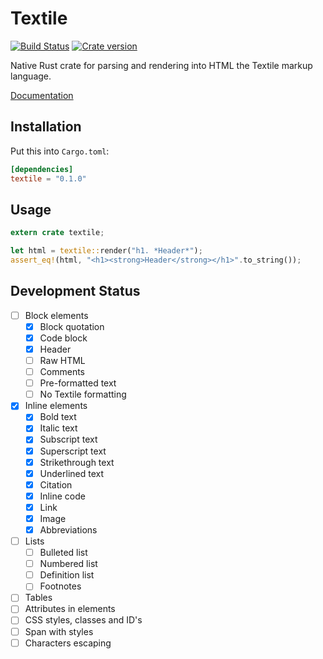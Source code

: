 # Textile

[![Build Status](https://travis-ci.org/pavchip/textile-rs.svg?branch=master)](https://travis-ci.org/pavchip/textile-rs)
[![Crate version](https://img.shields.io/crates/v/textile.svg)](https://crates.io/crates/textile)

Native Rust crate for parsing and rendering into HTML the Textile markup language.

[Documentation](https://docs.rs/textile/0.1.0/textile/)

## Installation

Put this into `Cargo.toml`:

```toml
[dependencies]
textile = "0.1.0"
```

## Usage

```rust
extern crate textile;

let html = textile::render("h1. *Header*");
assert_eq!(html, "<h1><strong>Header</strong></h1>".to_string());
```

## Development Status
+ [ ] Block elements
  + [x] Block quotation
  + [x] Code block
  + [x] Header
  + [ ] Raw HTML
  + [ ] Comments
  + [ ] Pre-formatted text
  + [ ] No Textile formatting
+ [x] Inline elements
  + [x] Bold text
  + [x] Italic text
  + [x] Subscript text
  + [x] Superscript text
  + [x] Strikethrough text
  + [x] Underlined text
  + [x] Citation
  + [x] Inline code
  + [x] Link
  + [x] Image
  + [x] Abbreviations
+ [ ] Lists
  + [ ] Bulleted list
  + [ ] Numbered list
  + [ ] Definition list
  + [ ] Footnotes
+ [ ] Tables
+ [ ] Attributes in elements
+ [ ] CSS styles, classes and ID's
+ [ ] Span with styles
+ [ ] Characters escaping
